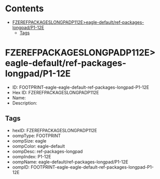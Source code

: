 



Contents
========

* [FZEREFPACKAGESLONGPADP112E>eagle-default/ref-packages-longpad/P1-12E](#fzerefpackageslongpadp112eeagle-defaultref-packages-longpadp1-12e)
	* [Tags](#tags)

# FZEREFPACKAGESLONGPADP112E>eagle-default/ref-packages-longpad/P1-12E

- ID: FOOTPRINT-eagle-eagle-default-ref-packages-longpad-P1-12E
- Hex ID: FZEREFPACKAGESLONGPADP112E
- Name: 
- Description: 

## Tags

- hexID: FZEREFPACKAGESLONGPADP112E
- oompType: FOOTPRINT
- oompSize: eagle
- oompColor: eagle-default
- oompDesc: ref-packages-longpad
- oompIndex: P1-12E
- oompName: eagle-default/ref-packages-longpad/P1-12E
- oompID: FOOTPRINT-eagle-eagle-default-ref-packages-longpad-P1-12E
